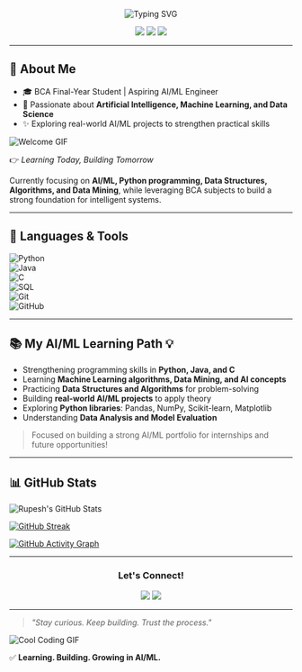 <p align="center">
  <img src="https://readme-typing-svg.demolab.com?font=Fira+Code&pause=1000&color=5BF7F7&width=435&lines=Hi+there!+I'm+Rupesh+Kumar+Shah;Aspiring+AI/ML+Engineer+|+BCA+Final-Year" alt="Typing SVG" />
</p>

<p align="center">
  <img src="https://komarev.com/ghpvc/?username=iamrupesh1&color=blueviolet">
  <img src="https://img.shields.io/badge/Open%20to-Internships-yellowgreen">
  <img src="https://img.shields.io/badge/Currently%20Learning-AI%20%26%20Machine%20Learning-blue">
</p>

---

## 🚀 About Me  
- 🎓 BCA Final-Year Student | Aspiring AI/ML Engineer  
- 🤖 Passionate about **Artificial Intelligence, Machine Learning, and Data Science**  
- ✨ Exploring real-world AI/ML projects to strengthen practical skills  

![Welcome GIF](https://media.giphy.com/media/qgQUggAC3Pfv687qPC/giphy.gif)

👉 *Learning Today, Building Tomorrow*  

Currently focusing on **AI/ML, Python programming, Data Structures, Algorithms, and Data Mining**, while leveraging BCA subjects to build a strong foundation for intelligent systems.

---

## 🧰 Languages & Tools  
![Python](https://img.shields.io/badge/Python-3776AB?style=flat&logo=python&logoColor=white)  
![Java](https://img.shields.io/badge/Java-007396?style=flat&logo=java&logoColor=white)  
![C](https://img.shields.io/badge/C-00599C?style=flat&logo=c&logoColor=white)  
![SQL](https://img.shields.io/badge/SQL-4479A1?style=flat&logo=MySQL&logoColor=white)  
![Git](https://img.shields.io/badge/Git-F05032?style=flat&logo=git&logoColor=white)  
![GitHub](https://img.shields.io/badge/GitHub-181717?style=flat&logo=github&logoColor=white)  

---

## 📚 My AI/ML Learning Path 💡

- Strengthening programming skills in **Python, Java, and C**  
- Learning **Machine Learning algorithms, Data Mining, and AI concepts**  
- Practicing **Data Structures and Algorithms** for problem-solving  
- Building **real-world AI/ML projects** to apply theory  
- Exploring **Python libraries**: Pandas, NumPy, Scikit-learn, Matplotlib  
- Understanding **Data Analysis and Model Evaluation**  

> Focused on building a strong AI/ML portfolio for internships and future opportunities!

---

## 📊 GitHub Stats  

![Rupesh's GitHub Stats](https://github-readme-stats.vercel.app/api?username=iamrupesh1&show_icons=true&theme=tokyonight&count_private=true)

[![GitHub Streak](https://streak-stats.demolab.com/?user=iamrupesh1&theme=tokyonight)](https://git.io/streak-stats)

[![GitHub Activity Graph](https://github-readme-activity-graph.vercel.app/graph?username=iamrupesh1&theme=tokyo-night)](https://github.com/Ashutosh00710/github-readme-activity-graph)

---

<h3 align="center">Let's Connect!</h3>

<p align="center">
  <a href="mailto:shahrupesh511@gmail.com"><img src="https://img.shields.io/badge/Gmail-D14836?style=for-the-badge&logo=gmail&logoColor=white"></a>
  <a href="https://www.linkedin.com/in/rupesh-kumar-shah-691458292"><img src="https://img.shields.io/badge/LinkedIn-blue?style=for-the-badge&logo=linkedin&logoColor=white"></a>
</p>

---

> *"Stay curious. Keep building. Trust the process."*  

![Cool Coding GIF](https://media.giphy.com/media/f3iwJFOVOwuy7K6FFw/giphy.gif)

✅ **Learning. Building. Growing in AI/ML.**

